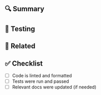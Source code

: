 ## 🔍 Summary

<!-- What does this PR change or fix? -->

## 🧪 Testing

<!-- How did you test this? Mention test cases, `pytest`, CLI runs, or manual steps. -->

## 📎 Related

<!-- Link to related Issues or Discussions, if any. Example:
Closes #12 or Related to #34 -->

## ✅ Checklist

- [ ] Code is linted and formatted
- [ ] Tests were run and passed
- [ ] Relevant docs were updated (if needed)
